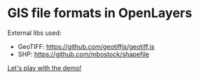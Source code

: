 # GIS file formats in OpenLayers

External libs used:
- GeoTIFF: https://github.com/geotiffjs/geotiff.js
- SHP: https://github.com/mbostock/shapefile

[Let's play with the demo!](http://programmerg.github.io/GIS-file-formats)
